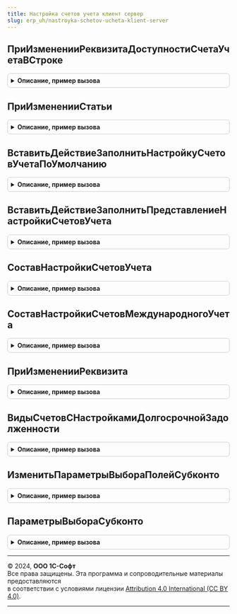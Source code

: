 ```yaml
---
title: Настройка счетов учета клиент сервер
slug: erp_uh/nastroyka-schetov-ucheta-klient-server
---
```



## ПриИзмененииРеквизитаДоступностиСчетаУчетаВСтроке
<details style="margin: 1em 0; padding: 0.5em; border: 1px solid #ccc; border-radius: 6px;">

<summary style="font-weight: bold; cursor: pointer;">Описание, пример вызова</summary>

```bsl

// Очищает статью и аналитику в строке таблицы, если они не доступны в строке ТЧ.
//
// Параметры:
// 	Форма - ФормаКлиентскогоПриложения - Форма объекта.
// 	СтрокаТаблицы - ДанныеФормыЭлементКоллекции - Строка таблицы.
// 	ПутьКДаннымТаблицы - Строка - Путь к данным таблицы формы, например "Объект.Товары".
//
Процедура ПриИзмененииРеквизитаДоступностиСчетаУчетаВСтроке(Форма, СтрокаТаблицы, ПутьКДаннымТаблицы) Экспорт
```

Пример вызова
```bsl
НастройкаСчетовУчетаКлиентСервер.ПриИзмененииРеквизитаДоступностиСчетаУчетаВСтроке(Форма, СтрокаТаблицы, ПутьКДаннымТаблицы) 
```
</details>

## ПриИзмененииСтатьи
<details style="margin: 1em 0; padding: 0.5em; border: 1px solid #ccc; border-radius: 6px;">

<summary style="font-weight: bold; cursor: pointer;">Описание, пример вызова</summary>

```bsl

// Устанавливает видимость настройки счетов учета при изменении типа статьи, заполняет настройки счетов учета статьи по умолчанию.
// Вызывается из механизма выбора статей и аналитик (См. ДоходыИРасходыСервер).
//
// Параметры:
// 	Форма - ФормаКлиентскогоПриложения - Форма объекта.
// 	ПутьКДанным - Строка - Значение поля "ПутьКДанным" параметров выбора статей и аналитик (См. ДоходыИРасходыСервер.ПараметрыВыбораСтатьиИАналитики).
// 	ТипСтатьи - Строка - Значение поля "ТипСтатьи" параметров выбора статей и аналитик (См. ДоходыИРасходыСервер.ПараметрыВыбораСтатьиИАналитики).
// 	ИдентификаторыСтрок - Число, Массив, Неопределено - Идентификаторы строк таблицы, в которых изменился тип статьи.
//
Процедура ПриИзмененииСтатьи(Форма, ПутьКДанным, ТипСтатьи, ИдентификаторыСтрок = Неопределено) Экспорт
```

Пример вызова
```bsl
НастройкаСчетовУчетаКлиентСервер.ПриИзмененииСтатьи(Форма, ПутьКДанным, ТипСтатьи, ИдентификаторыСтрок);
```
</details>

## ВставитьДействиеЗаполнитьНастройкуСчетовУчетаПоУмолчанию
<details style="margin: 1em 0; padding: 0.5em; border: 1px solid #ccc; border-radius: 6px;">

<summary style="font-weight: bold; cursor: pointer;">Описание, пример вызова</summary>

```bsl

// Дополняет структуру действий механизма ОбработкаТабличнойЧасти действием заполнения настройки счетов учета по умолчанию
// по данным статьи активов и пассивов.
//
// Параметры:
//  СтруктураДействий - Структура - Структура действий
//  ФормаИлиПараметры - ФормаКлиентскогоПриложения, Структура, Массив - При вызове из формы передается форма объекта. Из формы получаются закэшированные данные настройки счетов учета.
//                                                             При вызове из объекта - параметры настройки счетов (см. НастройкаСчетовУчетаСервер.ПараметрыНастройки).
//  ПутьКДанным - Строка - Путь к данным настройки счетов учета. Значение по умолчанию "Объект.Товары".
//
Процедура ВставитьДействиеЗаполнитьНастройкуСчетовУчетаПоУмолчанию(СтруктураДействий, ФормаИлиПараметры, ПутьКДанным = "Объект.Товары") Экспорт
```

Пример вызова
```bsl
НастройкаСчетовУчетаКлиентСервер.ВставитьДействиеЗаполнитьНастройкуСчетовУчетаПоУмолчанию(СтруктураДействий, ФормаИлиПараметры, ПутьКДанным);
```
</details>

## ВставитьДействиеЗаполнитьПредставлениеНастройкиСчетовУчета
<details style="margin: 1em 0; padding: 0.5em; border: 1px solid #ccc; border-radius: 6px;">

<summary style="font-weight: bold; cursor: pointer;">Описание, пример вызова</summary>

```bsl

// Дополняет структуру действий механизма ОбработкаТабличнойЧасти действием заполнения представления настройки счетов учета.
// Действие возможно использовать только в форме.
//
// Параметры:
// 	СтруктураДействий - Структура - Структура действий
// 	Форма - ФормаКлиентскогоПриложения - Из формы получаются закэшированные параметры настройки счетов учета.
// 	ПутьКДанным - Строка - Путь к данным настройки счетов учета. Значение по умолчанию "Объект.Товары".
//
Процедура ВставитьДействиеЗаполнитьПредставлениеНастройкиСчетовУчета(СтруктураДействий, Форма, ПутьКДанным = "Объект.Товары") Экспорт
```

Пример вызова
```bsl
НастройкаСчетовУчетаКлиентСервер.ВставитьДействиеЗаполнитьПредставлениеНастройкиСчетовУчета(СтруктураДействий, Форма, ПутьКДанным);
```
</details>

## СоставНастройкиСчетовУчета
<details style="margin: 1em 0; padding: 0.5em; border: 1px solid #ccc; border-radius: 6px;">

<summary style="font-weight: bold; cursor: pointer;">Описание, пример вызова</summary>

```bsl

// Возвращает структуру полей настройки счетов учета операции.
//
// Возвращаемое значение:
//  Структура - Описание:
//++ Локализация
//  * СчетУчета - ПланСчетовСсылка.Хозрасчетный - счет регламентированного учета.
//  * Субконто1 - Произвольный - субконто 1 счета регламентированного учета
//  * Субконто2 - Произвольный - субконто 2 счета регламентированного учета
//  * Субконто3 - Произвольный - субконто 3 счета регламентированного учета
//-- Локализация
//  * НастройкиМеждународногоУчета - Массив - настройки счетов международного учета, см. СоставНастройкиСчетовМеждународногоУчета
//
Функция СоставНастройкиСчетовУчета() Экспорт
```

Пример вызова
```bsl
Результат = НастройкаСчетовУчетаКлиентСервер.СоставНастройкиСчетовУчета() 
```
</details>

## СоставНастройкиСчетовМеждународногоУчета
<details style="margin: 1em 0; padding: 0.5em; border: 1px solid #ccc; border-radius: 6px;">

<summary style="font-weight: bold; cursor: pointer;">Описание, пример вызова</summary>

```bsl

// Возвращает структуру полей настройки учета операции на счете международного учета.
// Используется для заполнения свойства НастройкиМеждународногоУчета состава настройки счетов учета операции.
//
// Возвращаемое значение:
//  Структура - Описание:
//  * ПланСчетов - СправочникСсылка.ПланыСчетовМеждународногоУчета - план счетов международного учета.
//  * СчетУчета - ПланСчетовСсылка.Международный - счет международного учета.
//  * Субконто1 - Произвольный - субконто 1 счета международного учета
//  * Субконто2 - Произвольный - субконто 2 счета международного учета
//  * Субконто3 - Произвольный - субконто 3 счета международного учета
//
Функция СоставНастройкиСчетовМеждународногоУчета() Экспорт
```

Пример вызова
```bsl
Результат = НастройкаСчетовУчетаКлиентСервер.СоставНастройкиСчетовМеждународногоУчета() 
```
</details>

## ПриИзмененииРеквизита
<details style="margin: 1em 0; padding: 0.5em; border: 1px solid #ccc; border-radius: 6px;">

<summary style="font-weight: bold; cursor: pointer;">Описание, пример вызова</summary>

```bsl

// Выполняет обработку изменения реквизитов аналитики учета, влияющих на настройку счетов учета.
//
// Параметры:
// 	Форма - ФормаКлиентскогоПриложения - Форма объекта настройки
// 	ИмяЭлемента - Строка - Имя элемента реквизита
//
Процедура ПриИзмененииРеквизита(Форма, ИмяЭлемента = Неопределено) Экспорт
```

Пример вызова
```bsl
НастройкаСчетовУчетаКлиентСервер.ПриИзмененииРеквизита(Форма, ИмяЭлемента);
```
</details>

## ВидыСчетовСНастройкамиДолгосрочнойЗадолженности
<details style="margin: 1em 0; padding: 0.5em; border: 1px solid #ccc; border-radius: 6px;">

<summary style="font-weight: bold; cursor: pointer;">Описание, пример вызова</summary>

```bsl

//++ Локализация

// Возвращает виды счетов регл. учета, для которых будет добавлена возможность настройки долгосрочного счета учета.
//
// Возвращаемое значение:
//	Массив - массив из Строка:
//		Имя вида счета регл. учета строкой, для которого надо будет дать возможность настройки долгосрочного счета учета.
//
Функция ВидыСчетовСНастройкамиДолгосрочнойЗадолженности() Экспорт
```

Пример вызова
```bsl
Результат = НастройкаСчетовУчетаКлиентСервер.ВидыСчетовСНастройкамиДолгосрочнойЗадолженности() 
```
</details>

## ИзменитьПараметрыВыбораПолейСубконто
<details style="margin: 1em 0; padding: 0.5em; border: 1px solid #ccc; border-radius: 6px;">

<summary style="font-weight: bold; cursor: pointer;">Описание, пример вызова</summary>

```bsl

// Изменяет параметры выбора полей субконто.
//
// Параметры:
//	Форма - ФормаКлиентскогоПриложения - Форма, на которой расположены поля субконто.
//	Объект - ДанныеФормыСтруктура - Объект, форма которого отображается.
//	ШаблонИмяПоляОбъекта - Строка - Шаблон имени поля объекта, содержащего субконто.
//	ШаблонИмяЭлементаФормы - Строка - Шаблон имени поля формы, в который выводится субконто.
//	СписокПараметров - Структура - Содержит ключи со значениями отборов.
//
Процедура ИзменитьПараметрыВыбораПолейСубконто(Форма, Объект, ШаблонИмяПоляОбъекта, ШаблонИмяЭлементаФормы, Экспорт
```

Пример вызова
```bsl
НастройкаСчетовУчетаКлиентСервер.ИзменитьПараметрыВыбораПолейСубконто(Форма, Объект, ШаблонИмяПоляОбъекта, ШаблонИмяЭлементаФормы, );
```
</details>

## ПараметрыВыбораСубконто
<details style="margin: 1em 0; padding: 0.5em; border: 1px solid #ccc; border-radius: 6px;">

<summary style="font-weight: bold; cursor: pointer;">Описание, пример вызова</summary>

```bsl

// Функция формирует структуру ключей со значениями отбора для субконто.
//
// Параметры:
//	Организация - СправочникСсылка.Организации - Организация, для который выполняется настройка субконто.
//	ТекущиеДанные - РегистрБухгалтерииЗаписьИмяРегистраБухгалтерии - Запись, для которой настраиваются параметры выбора.
//	ШаблонИмяПоляОбъекта - Строка - Шаблон имени поля объекта, содержащего субконто.
//	ИмяПоляСчетУчета - Строка - Шаблон имени поля формы, в который выводится счет.
//
//Возвращаемое значение:
//   Структура - Содержит ключи со значениями отборов.
//
Функция ПараметрыВыбораСубконто(Организация, ТекущиеДанные, ШаблонИмяПоляОбъекта, ИмяПоляСчетУчета) Экспорт
```

Пример вызова
```bsl
Результат = НастройкаСчетовУчетаКлиентСервер.ПараметрыВыбораСубконто(Организация, ТекущиеДанные, ШаблонИмяПоляОбъекта, ИмяПоляСчетУчета) 
```
</details>

---

© 2024, **ООО 1С-Софт**  
Все права защищены. Эта программа и сопроводительные материалы предоставляются  
в соответствии с условиями лицензии [Attribution 4.0 International (CC BY 4.0)](https://creativecommons.org/licenses/by/4.0/legalcode).

---
